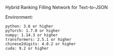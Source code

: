 Hybrid Ranking Filling Network for Text-to-JSON

Environment:

    python: 3.6 or higher
    pyTorch: 1.7.0 or higher
    numpy: 1.14.3 or higher
    transformers: 2.5.1 or higher
    chinese2digits: 4.0.2 or higher
    cuda: 9.2 or higher
